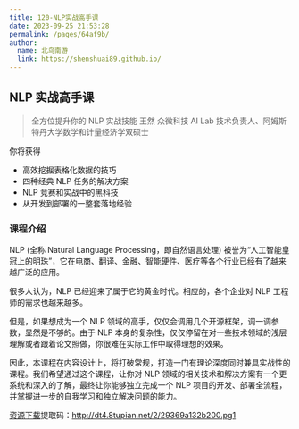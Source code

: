 ```yaml
---
title: 120-NLP实战高手课
date: 2023-09-25 21:53:28
permalink: /pages/64af9b/
author: 
  name: 北鸟南游
  link: https://shenshuai89.github.io/
---
```

## NLP 实战高手课

> 全方位提升你的 NLP 实战技能
> 王然  众微科技 AI Lab 技术负责人、阿姆斯特丹大学数学和计量经济学双硕士

你将获得

- 高效挖掘表格化数据的技巧
- 四种经典 NLP 任务的解决方案
- NLP 竞赛和实战中的黑科技
- 从开发到部署的一整套落地经验

### 课程介绍

NLP (全称 Natural Language Processing，即自然语言处理) 被誉为“人工智能皇冠上的明珠”，它在电商、翻译、金融、智能硬件、医疗等各个行业已经有了越来越广泛的应用。

很多人认为，NLP 已经迎来了属于它的黄金时代。相应的，各个企业对 NLP 工程师的需求也越来越多。

但是，如果想成为一个 NLP 领域的高手，仅仅会调用几个开源框架，调一调参数，显然是不够的。由于 NLP 本身的复杂性，仅仅停留在对一些技术领域的浅层理解或者跟着论文照做，你很难在实际工作中取得理想的效果。

因此，本课程在内容设计上，将打破常规，打造一门有理论深度同时兼具实战性的课程。我们希望通过这个课程，让你对 NLP 领域的相关技术和解决方案有一个更系统和深入的了解，最终让你能够独立完成一个 NLP 项目的开发、部署全流程，并掌握进一步的自我学习和独立解决问题的能力。



[资源下载](https://www.aliyundrive.com/s/drRp6B6AHry)提取码：http://dt4.8tupian.net/2/29369a132b200.pg1
